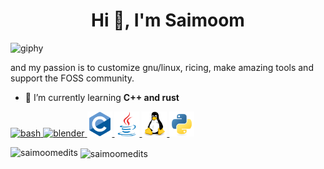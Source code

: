 <h1 align="center">Hi 👋, I'm Saimoom</h1>

<p align="left">

![giphy](https://user-images.githubusercontent.com/72156551/152335630-1c095502-a85c-4e16-827d-b853ff4b100a.gif)
</p>

and my passion is to customize gnu/linux, ricing, make amazing tools and support the FOSS community.

- 🌱 I’m currently learning **C++ and rust**

<p align="center">
</p>

<p align="left"> <a href="https://www.gnu.org/software/bash/" target="_blank" rel="noreferrer"> <img src="https://www.vectorlogo.zone/logos/gnu_bash/gnu_bash-icon.svg" alt="bash" width="40" height="40"/> </a> <a href="https://www.blender.org/" target="_blank" rel="noreferrer"> <img src="https://download.blender.org/branding/community/blender_community_badge_white.svg" alt="blender" width="40" height="40"/> </a> <a href="https://www.cprogramming.com/" target="_blank" rel="noreferrer"> <img src="https://raw.githubusercontent.com/devicons/devicon/master/icons/c/c-original.svg" alt="c" width="40" height="40"/> </a> <a href="https://www.java.com" target="_blank" rel="noreferrer"> <img src="https://raw.githubusercontent.com/devicons/devicon/master/icons/java/java-original.svg" alt="java" width="40" height="40"/> </a> <a href="https://www.linux.org/" target="_blank" rel="noreferrer"> <img src="https://raw.githubusercontent.com/devicons/devicon/master/icons/linux/linux-original.svg" alt="linux" width="40" height="40"/> </a> <a href="https://www.python.org" target="_blank" rel="noreferrer"> <img src="https://raw.githubusercontent.com/devicons/devicon/master/icons/python/python-original.svg" alt="python" width="40" height="40"/> </a> </p>

<p><img align="left" src="https://github-readme-stats.vercel.app/api/top-langs?username=saimoomedits&show_icons=true&locale=en&layout=compact" alt="saimoomedits" /></p>

<p>&nbsp;<img align="center" src="https://github-readme-stats.vercel.app/api?username=saimoomedits&show_icons=true&locale=en" alt="saimoomedits" /></p>
